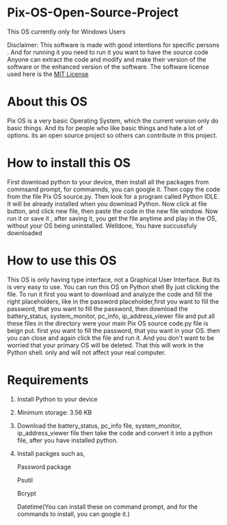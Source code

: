 # Pix-OS-Open-Source-Project
This OS currently only for Windows Users

Disclaimer: This software is made with good intentions for specific persons . And for running it you need to run it you want to have the source code Anyone can extract the code and modify and make their version of the software or the enhanced version of the software. The software license used here is the [MIT License](https://github.com/megg-at-github/Panopticon-Open-Source-Project/blob/main/LICENSE)
# About this OS
Pix OS is a very basic Operating System, which the current version only do basic things. And its for people who like basic things and hate a lot of options. its an open source project so others can contribute in this project.
# How to install this OS
First download python to your device, then install all the packages from commsand prompt, for commannds, you can google it. Then copy the code from the file Pix OS source.py.
Then look for a program called Python IDLE. It will be already installed when you download Python. Now click at file button, and click new file, then paste the code in the new file window. Now run it or save it , after saving it, you get the file anytime and play in the OS, without your OS being uninstalled. Welldone, You have succussfuly downloaded
# How to use this OS
This OS is only having type interface, not a Graphical User Interface. But its is very easy to use. You can run this OS on Python shell By just clicking the file.
To run it first you want to download and analyze the code and fill the right placeholders, like in the password placeholder,first you want to fill the password, that you want to fill the password, then download the battery_status, system_monitor, pc_info, ip_address_viewer file and put all these files in the directory were your main Pix OS source code.py file is beign put. first you want to fill the password, that you want in your OS. then you can close and again click the file and run it. And you don't want to be worried that your primary OS will be deleted. That this will work in the Python shell. only and will not affect your real computer.
# Requirements
1. Install Python to your device
2. Minimum storage: 3.56 KB
3. Download the battery_status, pc_info file, system_monitor, ip_address_viewer file then take the code and convert it into a python file, after you have installed python.
4. Install packges such as,

   Password package

   Psutil

    Bcrypt

   Datetime(You can install these on command prompt, and for the commands to install, you can google it.)
   

